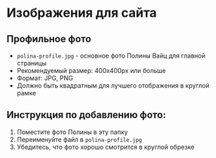 # Изображения для сайта

## Профильное фото
- `polina-profile.jpg` - основное фото Полины Вайц для главной страницы
- Рекомендуемый размер: 400x400px или больше
- Формат: JPG, PNG
- Должно быть квадратным для лучшего отображения в круглой рамке

## Инструкция по добавлению фото:
1. Поместите фото Полины в эту папку
2. Переименуйте файл в `polina-profile.jpg`
3. Убедитесь, что фото хорошо смотрится в круглой обрезке
